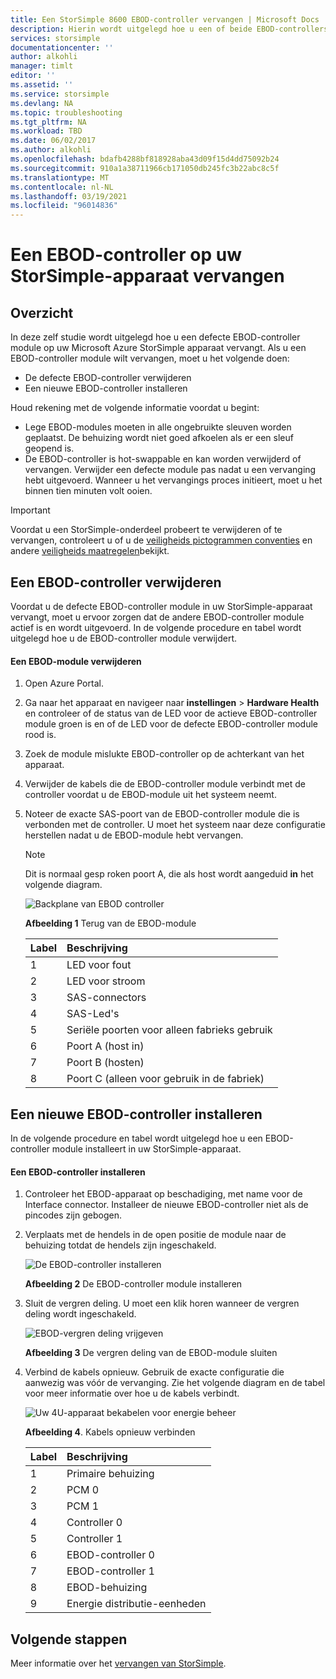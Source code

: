```yaml
---
title: Een StorSimple 8600 EBOD-controller vervangen | Microsoft Docs
description: Hierin wordt uitgelegd hoe u een of beide EBOD-controllers op een StorSimple 8600-apparaat kunt verwijderen en vervangen.
services: storsimple
documentationcenter: ''
author: alkohli
manager: timlt
editor: ''
ms.assetid: ''
ms.service: storsimple
ms.devlang: NA
ms.topic: troubleshooting
ms.tgt_pltfrm: NA
ms.workload: TBD
ms.date: 06/02/2017
ms.author: alkohli
ms.openlocfilehash: bdafb4288bf818928aba43d09f15d4dd75092b24
ms.sourcegitcommit: 910a1a38711966cb171050db245fc3b22abc8c5f
ms.translationtype: MT
ms.contentlocale: nl-NL
ms.lasthandoff: 03/19/2021
ms.locfileid: "96014836"
---
```

# <a name="replace-an-ebod-controller-on-your-storsimple-device"></a>Een EBOD-controller op uw StorSimple-apparaat vervangen

## <a name="overview"></a>Overzicht
In deze zelf studie wordt uitgelegd hoe u een defecte EBOD-controller module op uw Microsoft Azure StorSimple apparaat vervangt. Als u een EBOD-controller module wilt vervangen, moet u het volgende doen:

* De defecte EBOD-controller verwijderen
* Een nieuwe EBOD-controller installeren

Houd rekening met de volgende informatie voordat u begint:

* Lege EBOD-modules moeten in alle ongebruikte sleuven worden geplaatst. De behuizing wordt niet goed afkoelen als er een sleuf geopend is.
* De EBOD-controller is hot-swappable en kan worden verwijderd of vervangen. Verwijder een defecte module pas nadat u een vervanging hebt uitgevoerd. Wanneer u het vervangings proces initieert, moet u het binnen tien minuten volt ooien.

> [!IMPORTANT]
> Voordat u een StorSimple-onderdeel probeert te verwijderen of te vervangen, controleert u of u de [veiligheids pictogrammen conventies](storsimple-8000-safety.md#safety-icon-conventions) en andere [veiligheids maatregelen](storsimple-8000-safety.md)bekijkt.

## <a name="remove-an-ebod-controller"></a>Een EBOD-controller verwijderen
Voordat u de defecte EBOD-controller module in uw StorSimple-apparaat vervangt, moet u ervoor zorgen dat de andere EBOD-controller module actief is en wordt uitgevoerd. In de volgende procedure en tabel wordt uitgelegd hoe u de EBOD-controller module verwijdert.

#### <a name="to-remove-an-ebod-module"></a>Een EBOD-module verwijderen
1. Open Azure Portal.
2. Ga naar het apparaat en navigeer naar **instellingen**  >  **Hardware Health** en controleer of de status van de LED voor de actieve EBOD-controller module groen is en of de LED voor de defecte EBOD-controller module rood is.
3. Zoek de module mislukte EBOD-controller op de achterkant van het apparaat.
4. Verwijder de kabels die de EBOD-controller module verbindt met de controller voordat u de EBOD-module uit het systeem neemt.
5. Noteer de exacte SAS-poort van de EBOD-controller module die is verbonden met de controller. U moet het systeem naar deze configuratie herstellen nadat u de EBOD-module hebt vervangen.
   
   > [!NOTE]
   > Dit is normaal gesp roken poort A, die als host wordt aangeduid **in** het volgende diagram.
   
    ![Backplane van EBOD controller](./media/storsimple-ebod-controller-replacement/IC741049.png)
   
     **Afbeelding 1** Terug van de EBOD-module
   
   | Label | Beschrijving |
   |:--- |:--- |
   | 1 |LED voor fout |
   | 2 |LED voor stroom |
   | 3 |SAS-connectors |
   | 4 |SAS-Led's |
   | 5 |Seriële poorten voor alleen fabrieks gebruik |
   | 6 |Poort A (host in) |
   | 7 |Poort B (hosten) |
   | 8 |Poort C (alleen voor gebruik in de fabriek) |

## <a name="install-a-new-ebod-controller"></a>Een nieuwe EBOD-controller installeren
In de volgende procedure en tabel wordt uitgelegd hoe u een EBOD-controller module installeert in uw StorSimple-apparaat.

#### <a name="to-install-an-ebod-controller"></a>Een EBOD-controller installeren
1. Controleer het EBOD-apparaat op beschadiging, met name voor de Interface connector. Installeer de nieuwe EBOD-controller niet als de pincodes zijn gebogen.
2. Verplaats met de hendels in de open positie de module naar de behuizing totdat de hendels zijn ingeschakeld.
   
    ![De EBOD-controller installeren](./media/storsimple-ebod-controller-replacement/IC741050.png)
   
    **Afbeelding 2**  De EBOD-controller module installeren
3. Sluit de vergren deling. U moet een klik horen wanneer de vergren deling wordt ingeschakeld.
   
    ![EBOD-vergren deling vrijgeven](./media/storsimple-ebod-controller-replacement/IC741047.png)
   
    **Afbeelding 3**  De vergren deling van de EBOD-module sluiten
4. Verbind de kabels opnieuw. Gebruik de exacte configuratie die aanwezig was vóór de vervanging. Zie het volgende diagram en de tabel voor meer informatie over hoe u de kabels verbindt.
   
    ![Uw 4U-apparaat bekabelen voor energie beheer](./media/storsimple-ebod-controller-replacement/IC770723.png)
   
    **Afbeelding 4**. Kabels opnieuw verbinden
   
   | Label | Beschrijving |
   |:--- |:--- |
   | 1 |Primaire behuizing |
   | 2 |PCM 0 |
   | 3 |PCM 1 |
   | 4 |Controller 0 |
   | 5 |Controller 1 |
   | 6 |EBOD-controller 0 |
   | 7 |EBOD-controller 1 |
   | 8 |EBOD-behuizing |
   | 9 |Energie distributie-eenheden |

## <a name="next-steps"></a>Volgende stappen
Meer informatie over het [vervangen van StorSimple](storsimple-8000-hardware-component-replacement.md).

